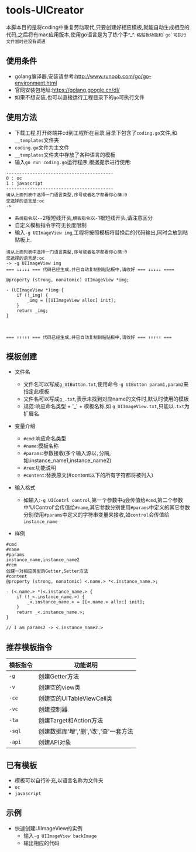 # tools-UICreator
本脚本目的是将coding中重复劳动取代,只要创建好相应模板,就能自动生成相应的代码,之后将有mac应用版本,使用go语言是为了练个手^_^.
``粘贴板功能和`go`可执行文件暂时还没有调通``


## 使用条件
* golang编译器,安装请参考:http://www.runoob.com/go/go-environment.html
* 官网安装包地址:https://golang.google.cn/dl/
* 如果不想安装,也可以直接运行工程目录下的`go`可执行文件


## 使用方法
* 下载工程,打开终端并cd到工程所在目录,目录下包含了`coding.go`文件,和`__templates`文件夹
* `coding.go`文件为主文件
* `__templates`文件夹中存放了各种语言的模板
* 输入`go run coding.go`运行程序,根据提示进行使用:
```
-----------------------------------------
0 : oc
1 : javascript
-----------------------------------------
请从上面列表中选择一门语言类型,序号或者名字都看你心情:0
您选择的语言是:oc
-> 
```
* `系统指令`以`--`2根短线开头,`模板指令`以`-`1根短线开头,请注意区分
* 自定义模板指令字符无长度限制
* 输入`-g UIImageView img`,工程将按照模板将替换后的代码输出,同时会放到粘贴板上.
```
请从上面列表中选择一门语言类型,序号或者名字都看你心情:0
您选择的语言是:oc
-> -g UIImageView img
=== ↓↓↓↓↓ === 代码已经生成,并已自动复制到粘贴板中,请收好 === ↓↓↓↓↓ ====

@property (strong, nonatomic) UIImageView *img;

- (UIImageView *)img {
    if (!_img) {
        _img = [[UIImageView alloc] init];
    }
    return _img;
}



=== ↑↑↑↑↑ === 代码已经生成,并已自动复制到粘贴板中,请收好 === ↑↑↑↑↑ ===
```

## 模板创建
* 文件名
  * 文件名可以写成`g_UIButton.txt`,使用命令`-g UIButton param1,param2`来指定此模板
  * 文件名可以写成`g_.txt`,表示未找到对应name的文件时,默认时使用的模板
  * 规范:响应命名类型 + '_' + 模板名称,如 `g_UIImageView.txt`,只能以`.txt`为扩展名

* 变量介绍
  * `#cmd`:响应命名类型
  * `#name`:模板名称
  * `#params`:参数接收(多个输入源以`,`分隔,如:instance_name1,instance_name2)
  * `#rem`:功能说明
  * `#content`:替换原文(#content以下的所有字符都将被列入)

* 输入格式
  * 如输入:`-g UIContrl control`,第一个参数中`g`会传值给`#cmd`,第二个参数中'UIControl'会传值给`#name`,其它参数分别使用`#params`中定义的其它参数分别使用`#params`中定义的字符串变量来接收,如`control`会传值给`instance_name`
  
* 样例
```
#cmd
#name
#params
instance_name,instance_name2
#rem
创建一对相应类型的Getter,Setter方法
#content
@property (strong, nonatomic) <.name.> *<.instance_name.>;

- (<.name.> *)<.instance_name.> {
    if (!_<.instance_name.>) {
        _<.instance_name.> = [[<.name.> alloc] init];
    }
    return _<.instance_name.>;
}

// I am params2 -> <.instance_name2.>
```


## 推荐模板指令
| 模板指令 | 功能说明 |
| ------ | ------ |
| `-g` | 创建Getter方法 | 
| `-v` | 创建空的view类 | 
| `-ce` | 创建空的UITableViewCell类 |
| `-vc` | 创建控制器 | 
| `-ta` | 创建Target和Action方法 | 
| `-sql` | 创建数据库'增','删','改','查'一套方法 | 
| `-api` | 创建API对象 |  


## 已有模板
* 模板可以自行补充,以语言名称为文件夹
* `oc`
* `javascript`


## 示例
* 快速创建UIImageView的实例
  * 输入`-g UIImageView backImage`
  * 输出相应的代码
